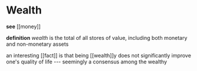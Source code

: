 # Wealth

**see** [[money]]

**definition** _wealth_ is the total of all stores of value, including both monetary and non-monetary assets

an interesting [[fact]] is that being [[wealth]]y does not significantly improve one's quality of life --- seemingly a consensus among the wealthy
